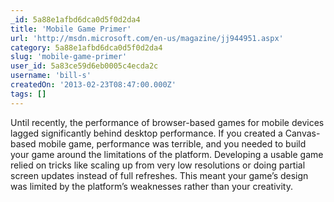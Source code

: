 ```yaml
---
_id: 5a88e1afbd6dca0d5f0d2da4
title: 'Mobile Game Primer'
url: 'http://msdn.microsoft.com/en-us/magazine/jj944951.aspx'
category: 5a88e1afbd6dca0d5f0d2da4
slug: 'mobile-game-primer'
user_id: 5a83ce59d6eb0005c4ecda2c
username: 'bill-s'
createdOn: '2013-02-23T08:47:00.000Z'
tags: []
---
```


Until recently, the performance of browser-based games for mobile devices lagged significantly behind desktop performance. If you created a Canvas-based mobile game, performance was terrible, and you needed to build your game around the limitations of the platform. Developing a usable game relied on tricks like scaling up from very low resolutions or doing partial screen updates instead of full refreshes. This meant your game’s design was limited by the platform’s weaknesses rather than your creativity.
